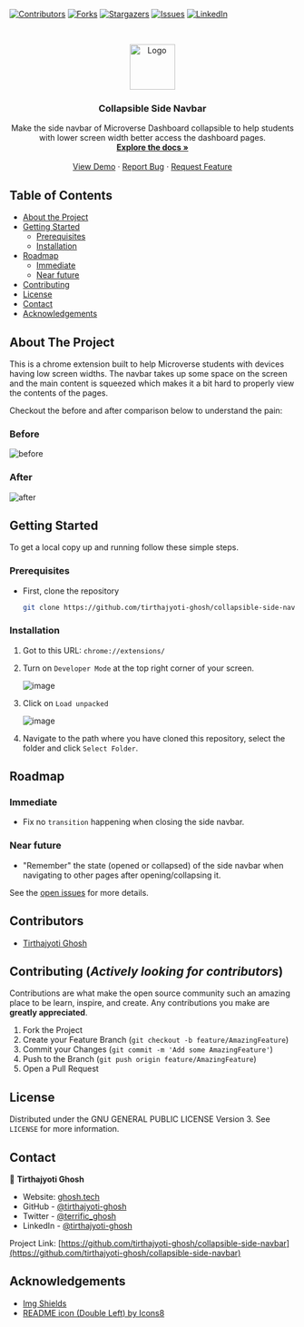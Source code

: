 <!--
*** Thanks for checking out this README Template. If you have a suggestion that would
*** make this better, please fork the repo and create a pull request or simply open
*** an issue with the tag "enhancement".
*** Thanks again! Now go create something AMAZING! :D
-->

<!-- PROJECT SHIELDS -->
<!--
*** I'm using markdown "reference style" links for readability.
*** Reference links are enclosed in brackets [ ] instead of parentheses ( ).
*** See the bottom of this document for the declaration of the reference variables
*** for contributors-url, forks-url, etc. This is an optional, concise syntax you may use.
*** https://www.markdownguide.org/basic-syntax/#reference-style-links
-->
[![Contributors][contributors-shield]][contributors-url]
[![Forks][forks-shield]][forks-url]
[![Stargazers][stars-shield]][stars-url]
[![Issues][issues-shield]][issues-url]
[![LinkedIn][linkedin-shield]][linkedin-url]



<!-- PROJECT LOGO -->
<br />
<p align="center">
  <a href="https://github.com/tirthajyoti-ghosh/collapsible-side-navbar">
    <img src="https://user-images.githubusercontent.com/57726348/132129526-2b474d47-fc43-4d37-9a0b-7c5fb4a7f828.png" alt="Logo" width="80" height="80">
  </a>

  <h3 align="center">Collapsible Side Navbar</h3>

  <p align="center">
    Make the side navbar of Microverse Dashboard collapsible to help students with lower screen width better access the dashboard pages.
    <br />
    <a href="https://github.com/tirthajyoti-ghosh/collapsible-side-navbar"><strong>Explore the docs »</strong></a>
    <br />
    <br />
    <a href="https://github.com/tirthajyoti-ghosh/collapsible-side-navbar">View Demo</a>
    ·
    <a href="https://github.com/tirthajyoti-ghosh/collapsible-side-navbar/issues">Report Bug</a>
    ·
    <a href="https://github.com/tirthajyoti-ghosh/collapsible-side-navbar/issues">Request Feature</a>
  </p>
</p>



<!-- TABLE OF CONTENTS -->
## Table of Contents

* [About the Project](#about-the-project)
* [Getting Started](#getting-started)
  * [Prerequisites](#prerequisites)
  * [Installation](#installation)
* [Roadmap](#roadmap)
  * [Immediate](#immediate)
  * [Near future](#near-future)
* [Contributing](#contributing)
* [License](#license)
* [Contact](#contact)
* [Acknowledgements](#acknowledgements)



<!-- ABOUT THE PROJECT -->
## About The Project

This is a chrome extension built to help Microverse students with devices having low screen widths. The navbar takes up some space on the screen and the main content is squeezed which makes it a bit hard to properly view the contents of the pages.

Checkout the before and after comparison below to understand the pain:

### Before

![before](https://user-images.githubusercontent.com/57726348/132130236-80ff5454-1a44-4850-bcdc-33b1cd03c075.gif)

### After

![after](https://user-images.githubusercontent.com/57726348/132130255-d4ed0fa8-24bb-4d17-ace4-5708b852504e.gif)


<!-- GETTING STARTED -->
## Getting Started

To get a local copy up and running follow these simple steps.

### Prerequisites

* First, clone the repository

    ```sh
    git clone https://github.com/tirthajyoti-ghosh/collapsible-side-navbar.git
    ```

### Installation

1. Got to this URL: `chrome://extensions/`
2. Turn on `Developer Mode` at the top right corner of your screen.

    ![image](https://user-images.githubusercontent.com/57726348/87847859-bd347e00-c8f8-11ea-8f6d-8cfa4bdbe554.png)

3. Click on `Load unpacked`

    ![image](https://user-images.githubusercontent.com/57726348/87847886-e5bc7800-c8f8-11ea-9942-8a5230f5e327.png)

4. Navigate to the path where you have cloned this repository, select the folder and click `Select Folder`.

<!-- ROADMAP -->
## Roadmap

### Immediate

* Fix no `transition` happening when closing the side navbar.

### Near future

* "Remember" the state (opened or collapsed) of the side navbar when navigating to other pages after opening/collapsing it.

See the [open issues](https://github.com/tirthajyoti-ghosh/collapsible-side-navbar/issues) for more details.

## Contributors

* [Tirthajyoti Ghosh](https://github.com/tirthajyoti-ghosh)

<!-- CONTRIBUTING -->
## Contributing (*Actively looking for contributors*)

 Contributions are what make the open source community such an amazing place to be learn, inspire, and create. Any contributions you make are **greatly appreciated**.

1. Fork the Project
2. Create your Feature Branch (`git checkout -b feature/AmazingFeature`)
3. Commit your Changes (`git commit -m 'Add some AmazingFeature'`)
4. Push to the Branch (`git push origin feature/AmazingFeature`)
5. Open a Pull Request

<!-- LICENSE -->
## License

Distributed under the GNU GENERAL PUBLIC LICENSE Version 3. See `LICENSE` for more information.

<!-- CONTACT -->
## Contact

👤 **Tirthajyoti Ghosh**

* Website: [ghosh.tech](https://ghosh.tech/)
* GitHub - [@tirthajyoti-ghosh](https://github.com/tirthajyoti-ghosh)
* Twitter - [@terrific_ghosh](https://twitter.com/terrific_ghosh)
* LinkedIn - [@tirthajyoti-ghosh](https://www.linkedin.com/in/tirthajyoti-ghosh/)

Project Link: [https://github.com/tirthajyoti-ghosh/collapsible-side-navbar](https://github.com/tirthajyoti-ghosh/collapsible-side-navbar)

<!-- ACKNOWLEDGEMENTS -->
## Acknowledgements

* [Img Shields](https://shields.io)
* [README icon (Double Left) by Icons8](https://icons8.com/icon/RLOpvVbcu51v/double-left)

<!-- MARKDOWN LINKS & IMAGES -->
<!-- https://www.markdownguide.org/basic-syntax/#reference-style-links -->
[contributors-shield]: https://img.shields.io/github/contributors/tirthajyoti-ghosh/collapsible-side-navbar.svg?style=flat-square
[contributors-url]: https://github.com/tirthajyoti-ghosh/collapsible-side-navbar/graphs/contributors
[forks-shield]: https://img.shields.io/github/forks/tirthajyoti-ghosh/collapsible-side-navbar.svg?style=flat-square
[forks-url]: https://github.com/tirthajyoti-ghosh/collapsible-side-navbar/network/members
[stars-shield]: https://img.shields.io/github/stars/tirthajyoti-ghosh/collapsible-side-navbar.svg?style=flat-square
[stars-url]: https://github.com/tirthajyoti-ghosh/collapsible-side-navbar/stargazers
[issues-shield]: https://img.shields.io/github/issues/tirthajyoti-ghosh/collapsible-side-navbar.svg?style=flat-square
[issues-url]: https://github.com/tirthajyoti-ghosh/collapsible-side-navbar/issues
[linkedin-shield]: https://img.shields.io/badge/-LinkedIn-black.svg?style=flat-square&logo=linkedin&colorB=555
[linkedin-url]: https://www.linkedin.com/in/tirthajyoti-ghosh/
